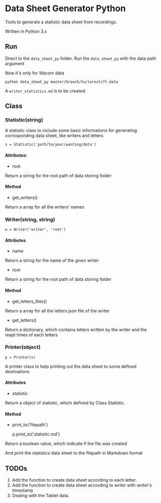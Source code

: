Data Sheet Generator Python
===

Tools to generate a statistic data sheet from recordings.

Written in Python 3.x

## Run

Direct to the `data_sheet_py` folder. Run the `data_sheet_py` with the data path argument

Now it's only for Wacom data

    python data_sheet_py master/branch/to/lernstift.data

A `writer_statistics.md` is to be created.

## Class

### Statistic(string)

A statistic class to include some basic informations for generating corrosponding data sheet, like writers and letters

    s = Statistic('path/to/your/wanting/data')

#### Attributes:

* root

Return a string for the root path of data storing folder

#### Method

* get_writers()

Return a array for all the writers' names

### Writer(string, string)

    w = Writer('writer', 'root')

#### Attributes

* name

Return a string for the name of the given writer

* root

Return a string for the root path of data storing folder

#### Method

* get_letters_files()

Return a array for all the letters json file of the writer 

* get_letters()

Return a dictionary, which contains letters written by the writer 
and the reapt times of each letters

### Printer(object)

    p = Printer(s)

A printer class to help printing out the data sheet to some defined destinations

#### Attributes

* statistic

Return a object of statistic, which defined by Class Statistic.

#### Method

* print_to('filepath')

    p.print_to('statistic.md')

Return a boolean value, which indicate if the file was created

And print the statistics data sheet to the filepath in Markdown format

## TODOs

1. Add the function to create data sheet according to each letter.
2. Add the function to create data sheet according to writer with writer's timestamp
2. Dealing with the Tablet data.



